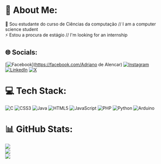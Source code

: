 # 💫 About Me:
🔭 Sou estudante do curso de Ciências da computação // I am a computer science student<br>⚡ Estou a procura de estágio // I'm looking for an internship


## 🌐 Socials:
[![Facebook](https://img.shields.io/badge/Facebook-%231877F2.svg?logo=Facebook&logoColor=white)](https://facebook.com/Adriano de Alencar) [![Instagram](https://img.shields.io/badge/Instagram-%23E4405F.svg?logo=Instagram&logoColor=white)](https://instagram.com/_adrianodealencar) [![LinkedIn](https://img.shields.io/badge/LinkedIn-%230077B5.svg?logo=linkedin&logoColor=white)](https://linkedin.com/in/https://www.linkedin.com/in/adriano-de-alencar-aa14062b7/) [![X](https://img.shields.io/badge/X-black.svg?logo=X&logoColor=white)](https://x.com/@_adrianodealencar) 

# 💻 Tech Stack:
![C](https://img.shields.io/badge/c-%2300599C.svg?style=for-the-badge&logo=c&logoColor=white) ![CSS3](https://img.shields.io/badge/css3-%231572B6.svg?style=for-the-badge&logo=css3&logoColor=white) ![Java](https://img.shields.io/badge/java-%23ED8B00.svg?style=for-the-badge&logo=openjdk&logoColor=white) ![HTML5](https://img.shields.io/badge/html5-%23E34F26.svg?style=for-the-badge&logo=html5&logoColor=white) ![JavaScript](https://img.shields.io/badge/javascript-%23323330.svg?style=for-the-badge&logo=javascript&logoColor=%23F7DF1E) ![PHP](https://img.shields.io/badge/php-%23777BB4.svg?style=for-the-badge&logo=php&logoColor=white) ![Python](https://img.shields.io/badge/python-3670A0?style=for-the-badge&logo=python&logoColor=ffdd54) ![Arduino](https://img.shields.io/badge/-Arduino-00979D?style=for-the-badge&logo=Arduino&logoColor=white)
# 📊 GitHub Stats:
![](https://github-readme-stats.vercel.app/api?username=Alencar7&theme=dark&hide_border=false&include_all_commits=true&count_private=false)<br/>
![](https://github-readme-streak-stats.herokuapp.com/?user=Alencar7&theme=dark&hide_border=false)<br/>
![](https://github-readme-stats.vercel.app/api/top-langs/?username=Alencar7&theme=dark&hide_border=false&include_all_commits=true&count_private=false&layout=compact)

<!-- Proudly created with GPRM ( https://gprm.itsvg.in ) -->